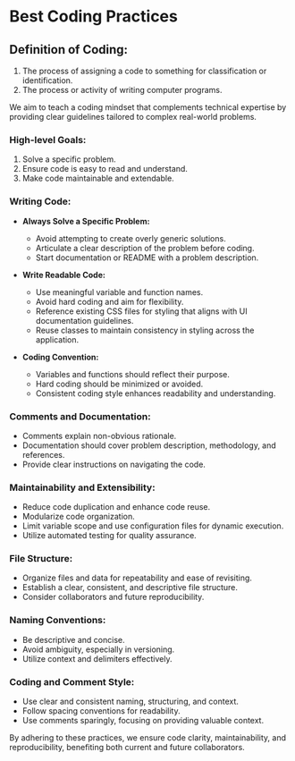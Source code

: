 # Best Coding Practices

## Definition of Coding:
1. The process of assigning a code to something for classification or identification.
2. The process or activity of writing computer programs.

We aim to teach a coding mindset that complements technical expertise by providing clear guidelines tailored to complex real-world problems.

### High-level Goals:
1. Solve a specific problem.
2. Ensure code is easy to read and understand.
3. Make code maintainable and extendable.

### Writing Code:
- **Always Solve a Specific Problem:**
  - Avoid attempting to create overly generic solutions.
  - Articulate a clear description of the problem before coding.
  - Start documentation or README with a problem description.
  
- **Write Readable Code:**
  - Use meaningful variable and function names.
  - Avoid hard coding and aim for flexibility.
  - Reference existing CSS files for styling that aligns with UI documentation guidelines.
  - Reuse classes to maintain consistency in styling across the application.
  
- **Coding Convention:**
  - Variables and functions should reflect their purpose.
  - Hard coding should be minimized or avoided.
  - Consistent coding style enhances readability and understanding.
  
### Comments and Documentation:
- Comments explain non-obvious rationale.
- Documentation should cover problem description, methodology, and references.
- Provide clear instructions on navigating the code.

### Maintainability and Extensibility:
- Reduce code duplication and enhance code reuse.
- Modularize code organization.
- Limit variable scope and use configuration files for dynamic execution.
- Utilize automated testing for quality assurance.

### File Structure:
- Organize files and data for repeatability and ease of revisiting.
- Establish a clear, consistent, and descriptive file structure.
- Consider collaborators and future reproducibility.

### Naming Conventions:
- Be descriptive and concise.
- Avoid ambiguity, especially in versioning.
- Utilize context and delimiters effectively.

### Coding and Comment Style:
- Use clear and consistent naming, structuring, and context.
- Follow spacing conventions for readability.
- Use comments sparingly, focusing on providing valuable context.

By adhering to these practices, we ensure code clarity, maintainability, and reproducibility, benefiting both current and future collaborators.
